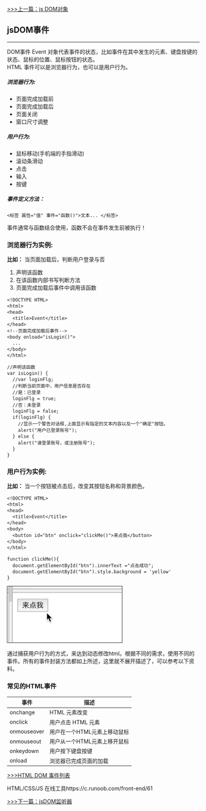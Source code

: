 [>>>上一篇：js DOM对象](../../lib/JavaScript/jsDOM对象.md)

## jsDOM事件
---
DOM事件
Event 对象代表事件的状态，比如事件在其中发生的元素、键盘按键的状态、鼠标的位置、鼠标按钮的状态。  
HTML 事件可以是浏览器行为，也可以是用户行为。
##### 浏览器行为:
- 页面完成加载前
- 页面完成加载后
- 页面关闭
- 窗口尺寸调整

##### 用户行为:
- 鼠标移动(手机端的手指滑动)
- 滚动条滑动
- 点击
- 输入
- 按键


##### 事件定义方法：
```
<标签 属性="值" 事件="函数()">文本... </标签>
```
事件通常与函数结合使用，函数不会在事件发生前被执行！  

### 浏览器行为实例:
**比如：** 当页面加载后，判断用户登录与否  

  1. 声明该函数
  1. 在该函数内部书写判断方法
  1. 页面完成加载后事件中调用该函数  

```
<!DOCTYPE HTML>
<html>  
<head>  
  <title>Event</title>  
</head>
<!--页面完成加载后事件-->
<body onload="isLogin()">
  ...
</body>
</html>
```
```
//声明该函数
var isLogin() {
  //var loginFlg;
  //判断当前页面中，用户信息是否存在
  //是：已登录
  loginFlg = true;
  //否：未登录
  loginFlg = false;
  if(loginFlg) {
    //显示一个警告对话框,上面显示有指定的文本内容以及一个"确定"按钮。
    alert("用户已登录账号");
  } else {
    alert("请登录账号，或注册账号");
  }
}
```

### 用户行为实例:
**比如：** 当一个按钮被点击后，改变其按钮名称和背景颜色。  
```
<!DOCTYPE HTML>
<html>  
<head>  
  <title>Event</title>  
</head>
<body>
  <button id="btn" onclick="clickMe()">来点我</button>
</body>
</html>
```
```
function clickMe(){
  document.getElementById("btn").innerText ="点击成功";
  document.getElementById("btn").style.background = 'yellow'
}
```
<img src="../../img/event01.GIF" width="300" border="1px"/>   

通过捕获用户行为的方式，来达到动态修改html。根据不同的需求，使用不同的事件。所有的事件封装方法都如上所述，这里就不展开描述了，可以参考以下资料。

### 常见的HTML事件
|事件|	描述|
|---|---|
|onchange|	HTML 元素改变|
|onclick|	用户点击 HTML 元素|
|onmouseover|	用户在一个HTML元素上移动鼠标|
|onmouseout|	用户从一个HTML元素上移开鼠标|
|onkeydown|	用户按下键盘按键|
|onload|	浏览器已完成页面的加载|

[>>>HTML DOM 事件列表](https://www.runoob.com/jsref/dom-obj-event.html)


HTML/CSS/JS 在线工具https://c.runoob.com/front-end/61

[>>>下一篇：jsDOM监听器](../../lib/JavaScript/jsDOM监听器.md)
